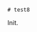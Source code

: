                                                                                                                                                                                                                                                                                                                                                                                      # test8

Init.
